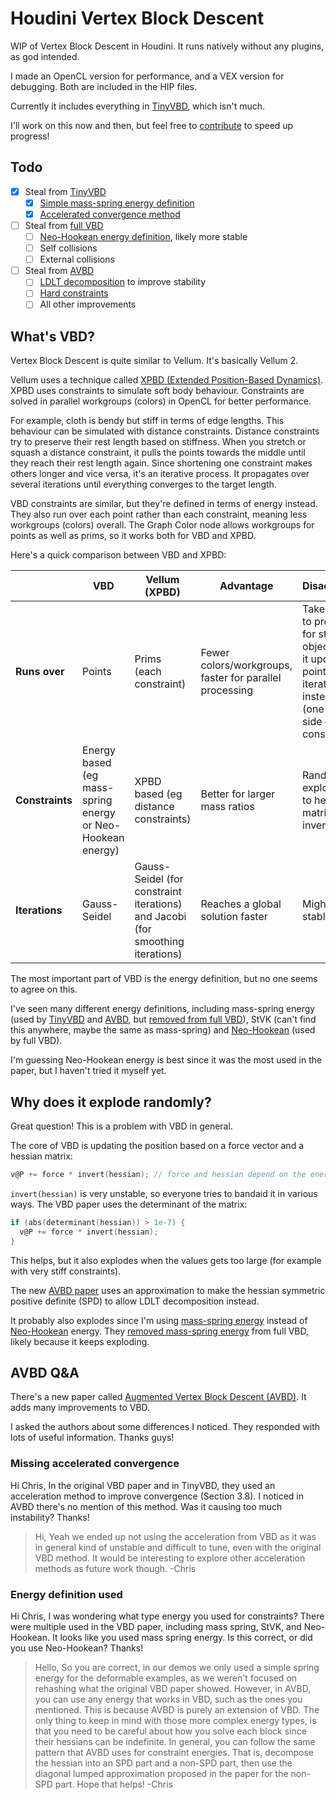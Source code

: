 # Houdini Vertex Block Descent

WIP of Vertex Block Descent in Houdini. It runs natively without any plugins, as god intended.

I made an OpenCL version for performance, and a VEX version for debugging. Both are included in the HIP files.

Currently it includes everything in [TinyVBD](https://github.com/AnkaChan/TinyVBD), which isn't much.

I'll work on this now and then, but feel free to [contribute](https://github.com/MysteryPancake/Houdini-VBD/pulls) to speed up progress!

## Todo
- [x] Steal from [TinyVBD](https://github.com/AnkaChan/TinyVBD)
  - [x] [Simple mass-spring energy definition](https://github.com/AnkaChan/TinyVBD/blob/main/main.cpp#L381)
  - [x] [Accelerated convergence method](https://graphics.cs.utah.edu/research/projects/vbd/vbd-siggraph2024.pdf)
- [ ] Steal from [full VBD](https://github.com/AnkaChan/Gaia)
  - [ ] [Neo-Hookean energy definition](https://github.com/AnkaChan/Gaia/blob/main/Simulator/Modules/VBD/VBD_NeoHookean.cpp), likely more stable
  - [ ] Self collisions
  - [ ] External collisions
- [ ] Steal from [AVBD](https://graphics.cs.utah.edu/research/projects/avbd/)
  - [ ] [LDLT decomposition](https://graphics.cs.utah.edu/research/projects/avbd/Augmented_VBD-SIGGRAPH25.pdf) to improve stability
  - [ ] [Hard constraints](https://graphics.cs.utah.edu/research/projects/avbd/Augmented_VBD-SIGGRAPH25.pdf)
  - [ ] All other improvements

## What's VBD?

Vertex Block Descent is quite similar to Vellum. It's basically Vellum 2.

Vellum uses a technique called [XPBD (Extended Position-Based Dynamics)](https://matthias-research.github.io/pages/publications/XPBD.pdf). XPBD uses constraints to simulate soft body behaviour. Constraints are solved in parallel workgroups (colors) in OpenCL for better performance.

For example, cloth is bendy but stiff in terms of edge lengths. This behaviour can be simulated with distance constraints. Distance constraints try to preserve their rest length based on stiffness. When you stretch or squash a distance constraint, it pulls the points towards the middle until they reach their rest length again. Since shortening one constraint makes others longer and vice versa, it's an iterative process. It propagates over several iterations until everything converges to the target length.

VBD constraints are similar, but they're defined in terms of energy instead. They also run over each point rather than each constraint, meaning less workgroups (colors) overall. The Graph Color node allows workgroups for points as well as prims, so it works both for VBD and XPBD.

Here's a quick comparison between VBD and XPBD:

|  | VBD | Vellum (XPBD) | Advantage | Disadvantage |
| --- | --- | --- | --- | --- |
| **Runs over** | Points | Prims (each constraint) | Fewer colors/workgroups, faster for parallel processing | Takes longer to propagate for stiff objects, since it updates 1 point per iteration instead of 2 (one on each side of the constraint) |
| **Constraints** | Energy based (eg mass-spring energy or Neo-Hookean energy) | XPBD based (eg distance constraints) | Better for larger mass ratios | Randomly explodes due to hessian matrix inversion |
| **Iterations** | Gauss-Seidel | Gauss-Seidel (for constraint iterations) and Jacobi (for smoothing iterations) | Reaches a global solution faster | Might be less stable |

The most important part of VBD is the energy definition, but no one seems to agree on this.

I've seen many different energy definitions, including mass-spring energy (used by [TinyVBD](https://github.com/AnkaChan/Gaia/blob/main/Simulator/Modules/VBD/VBD_MassSpring.cpp) and [AVBD](https://github.com/savant117/avbd-demo2d/blob/main/source/spring.cpp#L40), but [removed from full VBD](https://github.com/AnkaChan/Gaia/blob/main/Simulator/Modules/VBD/VBD_MassSpring.cpp)), StVK (can't find this anywhere, maybe the same as mass-spring) and [Neo-Hookean](https://github.com/AnkaChan/Gaia/blob/main/Simulator/Modules/VBD/VBD_NeoHookean.cpp) (used by full VBD).

I'm guessing Neo-Hookean energy is best since it was the most used in the paper, but I haven't tried it myself yet.

## Why does it explode randomly?
Great question! This is a problem with VBD in general.

The core of VBD is updating the position based on a force vector and a hessian matrix:
```c
v@P += force * invert(hessian); // force and hessian depend on the energy definition, eg mass-spring or Neo-Hookean
```

`invert(hessian)` is very unstable, so everyone tries to bandaid it in various ways. The VBD paper uses the determinant of the matrix:

```c
if (abs(determinant(hessian)) > 1e-7) {
  v@P += force * invert(hessian);
}
```

This helps, but it also explodes when the values gets too large (for example with very stiff constraints).

The new [AVBD paper](https://graphics.cs.utah.edu/research/projects/avbd/Augmented_VBD-SIGGRAPH25.pdf) uses an approximation to make the hessian symmetric positive definite (SPD) to allow LDLT decomposition instead.

It probably also explodes since I'm using [mass-spring energy](https://github.com/AnkaChan/Gaia/blob/main/Simulator/Modules/VBD/VBD_MassSpring.cpp) instead of [Neo-Hookean](https://github.com/AnkaChan/Gaia/blob/main/Simulator/Modules/VBD/VBD_NeoHookean.cpp) energy. They [removed mass-spring energy](https://github.com/AnkaChan/Gaia/blob/main/Simulator/Modules/VBD/VBD_MassSpring.cpp) from full VBD, likely because it keeps exploding.

## AVBD Q&A

There's a new paper called [Augmented Vertex Block Descent (AVBD)](https://graphics.cs.utah.edu/research/projects/avbd/Augmented_VBD-SIGGRAPH25.pdf). It adds many improvements to VBD.

I asked the authors about some differences I noticed. They responded with lots of useful information. Thanks guys!

### Missing accelerated convergence

Hi Chris, In the original VBD paper and in TinyVBD, they used an acceleration method to improve convergence (Section 3.8). I noticed in AVBD there's no mention of this method. Was it causing too much instability? Thanks!

> Hi,
> Yeah we ended up not using the acceleration from VBD as it was in general kind of unstable and difficult to tune, even with the original VBD method. It would be interesting to explore other acceleration methods as future work though.
> -Chris

### Energy definition used

Hi Chris, I was wondering what type energy you used for constraints? There were multiple used in the VBD paper, including mass spring, StVK, and Neo-Hookean. It looks like you used mass spring energy. Is this correct, or did you use Neo-Hookean? Thanks!

> Hello,
> So you are correct, in our demos we only used a simple spring energy for the deformable examples, as we weren't focused on rehashing what the original VBD paper showed. However, in AVBD, you can use any energy that works in VBD, such as the ones you mentioned. This is because AVBD is purely an extension of VBD. The only thing to keep in mind with those more complex energy types, is that you need to be careful about how you solve each block since their hessians can be indefinite. In general, you can follow the same pattern that AVBD uses for constraint energies. That is, decompose the hessian into an SPD part and a non-SPD part, then use the diagonal lumped approximation proposed in the paper for the non-SPD part.
> Hope that helps!
> -Chris
